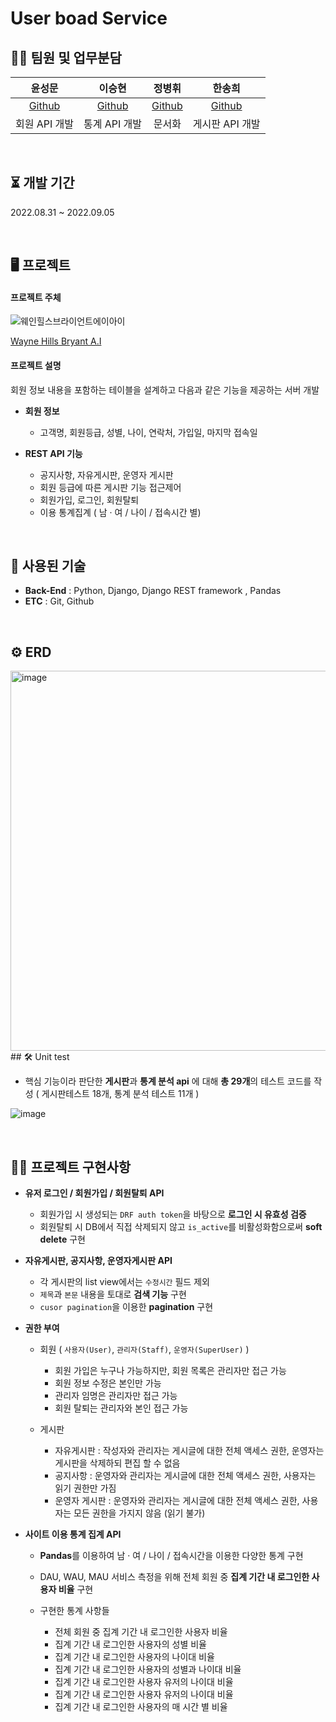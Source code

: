 # User boad Service



## 👋🏻 팀원 및 업무분담

|윤성문|이승현|정병휘|한송희|
|:------:|:------:|:------:|:------:|
|[Github](https://github.com/tjdans1201) | [Github](https://github.com/blessian) | [Github](https://github.com/byeonghwijeong) | [Github](https://github.com/song-hee-1) |
|회원 API 개발|통계 API 개발|문서화|게시판 API 개발|


</br>

## ⏳ 개발 기간
2022.08.31 ~ 2022.09.05   

</br>
  
## 🖥️ 프로젝트


#### 프로젝트 주체 

![웨인힐스브라이언트에이아이](https://user-images.githubusercontent.com/83492367/188452413-d9898495-f2a4-49a1-988b-261d02d24e83.png)

[Wayne Hills Bryant A.I](https://www.waynehills.co/)


#### 프로젝트 설명

회원 정보 내용을 포함하는 테이블을 설계하고 다음과 같은 기능을 제공하는 서버 개발

- **회원 정보**
  - 고객명, 회원등급, 성별, 나이, 연락처, 가입일, 마지막 접속일
 
- **REST API 기능**
  - 공지사항, 자유게시판, 운영자 게시판
  - 회원 등급에 따른 게시판 기능 접근제어
  - 회원가입, 로그인, 회원탈퇴
  - 이용 통계집계 ( 남 · 여 / 나이 / 접속시간 별)



<br/>

## 🧹 사용된 기술
- **Back-End** : Python, Django, Django REST framework
, Pandas
- **ETC** : Git, Github

<br>

## ⚙️ ERD
<img width="608" alt="image" src="https://user-images.githubusercontent.com/95831345/188399711-3305c014-9a1f-4485-ad1f-240c75bd0213.png">
</div>

<br>
## 🛠 Unit test

- 핵심 기능이라 판단한 **게시판**과 **통계 분석 api** 에 대해 **총 29개**의 테스트 코드를 작성 ( 게시판테스트 18개, 통계 분석 테스트 11개 )

![image](https://user-images.githubusercontent.com/83492367/188457691-4f931106-3ddb-44ee-8e55-38c96b9c061e.png)

</br>

## ✍🏻 프로젝트 구현사항

- **유저 로그인 / 회원가입 / 회원탈퇴 API**
    -  회원가입 시 생성되는  `DRF auth token`을 바탕으로 **로그인 시 유효성 검증**
    -  회원탈퇴 시 DB에서 직접 삭제되지 않고 `is_active`를 비활성화함으로써 **soft delete** 구현

- **자유게시판, 공지사항, 운영자게시판 API**
   - 각 게시판의 list view에서는 `수정시간` 필드 제외 
   - `제목`과 `본문` 내용을 토대로 **검색 기능** 구현
   - `cusor pagination`을 이용한 **pagination** 구현


- **권한 부여**
	- 회원  ( `사용자(User)`, `관리자(Staff)`, `운영자(SuperUser)` )
   		- 회원 가입은 누구나 가능하지만, 회원 목록은 관리자만 접근 가능
   		- 회원 정보 수정은 본인만 가능
   		- 관리자 임명은 관리자만 접근 가능
   		- 회원 탈퇴는 관리자와 본인 접근 가능

   - 게시판
		- 자유게시판 : 작성자와 관리자는 게시글에 대한 전체 액세스 권한, 운영자는 게시판을 삭제하되 편집 할 수 없음
		- 공지사항 : 운영자와 관리자는 게시글에 대한 전체 액세스 권한, 사용자는 읽기 권한만 가짐
		- 운영자 게시판 : 운영자와 관리자는 게시글에 대한 전체 액세스 권한, 사용자는 모든 권한을 가지지 않음 (읽기 불가)




- **사이트 이용 통계 집계 API**
	-  **Pandas**를 이용하여 남 · 여 / 나이 / 접속시간을 이용한 다양한 통계 구현
	-  DAU, WAU, MAU 서비스 측정을 위해 전체 회원 중 **집계 기간 내 로그인한 사용자 비율** 구현
    -  구현한 통계 사항들
    
  		- 전체 회원 중 집계 기간 내 로그인한 사용자 비율
  		- 집계 기간 내 로그인한 사용자의 성별 비율
  		- 집계 기간 내 로그인한 사용자의 나이대 비율
  		- 집계 기간 내 로그인한 사용자의 성별과 나이대 비율
  		- 집계 기간 내 로그인한 사용자 유저의 나이대 비율
  		- 집계 기간 내 로그인한 사용자 유저의 나이대 비율
  		- 집계 기간 내 로그인한 사용자의 매 시간 별 비율

